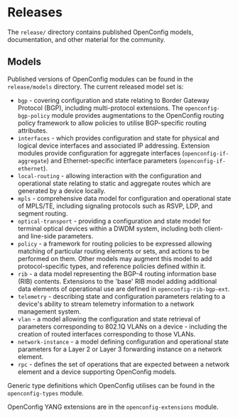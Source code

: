 # Releases

The ```release/``` directory contains published OpenConfig models, documentation, and other material for the community.

## Models

Published versions of OpenConfig modules can be found in the ```release/models``` directory. The current released model set is:

 * `bgp` - covering configuration and state relating to Border Gateway Protocol (BGP), including multi-protocol extensions. The `openconfig-bgp-policy` module provides augmentations to the OpenConfig routing policy framework to allow policies to utilise BGP-specific routing attributes.
 * `interfaces` - which provides configuration and state for physical and logical device interfaces and associated IP addressing. Extension modules provide configuration for aggregate interfaces (`openconfig-if-aggregate`) and Ethernet-specific interface parameters (`openconfig-if-ethernet`).
 * `local-routing` - allowing interaction with the configuration and operational state relating to static and aggregate routes which are generated by a device locally.
 * `mpls` - comprehensive data model for configuration and operational
 state of MPLS/TE, including signaling protocols such as RSVP, LDP, and
 segment routing.
 * `optical-transport` - providing a configuration and state model for terminal optical devices within a DWDM system, including both client- and line-side parameters.
 * `policy` - a framework for routing policies to be expressed allowing matching of particular routing elements or sets, and actions to be performed on them. Other models may augment this model to add protocol-specific types, and reference policies defined within it.
 * `rib` - a data model representing the BGP-4 routing information base (RIB) contents. Extensions to the 'base' RIB model adding additional data elements of operational use are defined in `openconfig-rib-bgp-ext`.
 * `telemetry` - describing state and configuration parameters relating to a device's ability to stream telemetry information to a network management system.
 * `vlan` - a model allowing the configuration and state retrieval of parameters corresponding to 802.1Q VLANs on a device - including the creation of routed interfaces corresponding to those VLANs.
 * `network-instance` - a model defining configuration and operational state parameters for a Layer 2 or Layer 3 forwarding instance on a network element.
 * `rpc` - defines the set of operations that are expected between a network element and a device supporting OpenConfig models.

Generic type definitions which OpenConfig utilises can be found in the `openconfig-types` module.

OpenConfig YANG extensions are in the `openconfig-extensions` module.
